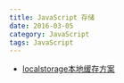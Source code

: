 ```yaml
---
title: JavaScript 存储
date: 2016-03-05
category: JavaScript
tags: JavaScript
---
```


- [localstorage本地缓存方案](https://github.com/mishe/store)
